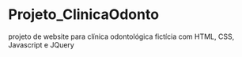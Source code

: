 # Projeto_ClinicaOdonto
 
projeto de website para clínica odontológica fictícia com HTML, CSS, Javascript e JQuery
